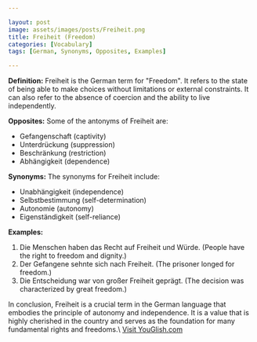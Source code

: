 ```yaml
---

layout: post
image: assets/images/posts/Freiheit.png
title: Freiheit (Freedom)
categories: [Vocabulary]
tags: [German, Synonyms, Opposites, Examples]

---
```


**Definition:** Freiheit is the German term for "Freedom". It refers to the state of being able to make choices without limitations or external constraints. It can also refer to the absence of coercion and the ability to live independently.

**Opposites:** Some of the antonyms of Freiheit are:

- Gefangenschaft (captivity)
- Unterdrückung (suppression)
- Beschränkung (restriction)
- Abhängigkeit (dependence)

**Synonyms:** The synonyms for Freiheit include:

- Unabhängigkeit (independence)
- Selbstbestimmung (self-determination)
- Autonomie (autonomy)
- Eigenständigkeit (self-reliance)

**Examples:**

1. Die Menschen haben das Recht auf Freiheit und Würde. (People have the right to freedom and dignity.)
2. Der Gefangene sehnte sich nach Freiheit. (The prisoner longed for freedom.)
3. Die Entscheidung war von großer Freiheit geprägt. (The decision was characterized by great freedom.)

In conclusion, Freiheit is a crucial term in the German language that embodies the principle of autonomy and independence. It is a value that is highly cherished in the country and serves as the foundation for many fundamental rights and freedoms.\ <a id="yg-widget-0" class="youglish-widget" data-query="Freiheit" data-lang="german" data-components="8412" data-auto-start="0" data-bkg-color="theme_light" data-title="How%20to%20pronounce%20Freiheit%20in%20German"  rel="nofollow" href="https://youglish.com">Visit YouGlish.com</a><script async src="https://youglish.com/public/emb/widget.js" charset="utf-8"></script>